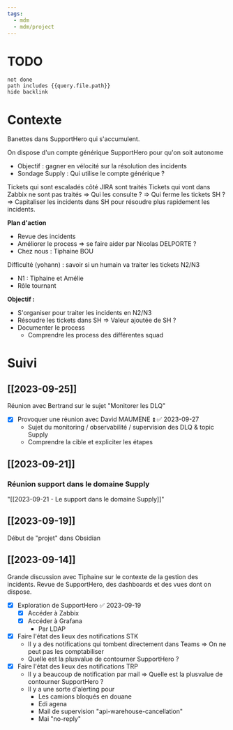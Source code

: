 ```yaml
---
tags:
  - mdm
  - mdm/project
---
```

# TODO

```tasks
not done
path includes {{query.file.path}}
hide backlink
```
# Contexte

Banettes dans SupportHero qui s'accumulent.

On dispose d'un compte générique SupportHero pour qu'on soit autonome 
- Objectif : gagner en vélocité sur la résolution des incidents
- Sondage Supply : Qui utilise le compte générique ?

Tickets qui sont escaladés côté JIRA sont traités
Tickets qui vont dans Zabbix ne sont pas traités
=> Qui les consulte ?
=> Qui ferme les tickets SH ?
=> Capitaliser les incidents dans SH pour résoudre plus rapidement les incidents.

**Plan d'action**
- Revue des incidents
- Améliorer le process => se faire aider par Nicolas DELPORTE ?
- Chez nous : Tiphaine BOU

Difficulté (yohann) : savoir si un humain va traiter les tickets N2/N3
- N1 : Tiphaine et Amélie
- Rôle tournant

**Objectif :**
- S'organiser pour traiter les incidents en N2/N3
- Résoudre les tickets dans SH 
	=> Valeur ajoutée de SH ?
- Documenter le process
	- Comprendre les process des différentes squad

# Suivi

## [[2023-09-25]]

Réunion avec Bertrand sur le sujet "Monitorer les DLQ"

- [x] Provoquer une réunion avec David MAUMENE ⏫ ✅ 2023-09-27
	- Sujet du monitoring / observabilité / supervision des DLQ & topic Supply
	- Comprendre la cible et expliciter les étapes
## [[2023-09-21]]

###  Réunion support dans le domaine Supply
"[[2023-09-21 - Le support dans le domaine Supply]]"

## [[2023-09-19]]

Début de "projet" dans Obsidian
## [[2023-09-14]]

Grande discussion avec Tiphaine sur le contexte de la gestion des incidents.
Revue de SupportHero, des dashboards et des vues dont on dispose.

- [x] Exploration de SupportHero ✅ 2023-09-19
	- [x] Accéder à Zabbix
	- [x] Accéder à Grafana
		- Par LDAP

- [x] Faire l'état des lieux des notifications STK
	- Il y a des notifications qui tombent directement dans Teams
	  => On ne peut pas les comptabiliser
	- Quelle est la plusvalue de contourner SupportHero ?
- [x] Faire l'état des lieux des notifications TRP
	- Il y a beaucoup de notification par mail
	  => Quelle est la plusvalue de contourner SupportHero ?
	- Il y a une sorte d'alerting pour
		- Les camions bloqués en douane
		- Edi agena
		- Mail de supervision "api-warehouse-cancellation"
		- Mai "no-reply"